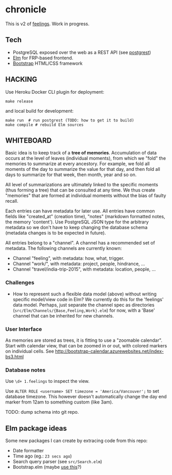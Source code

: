# chronicle

This is v2 of [feelings](https://github.com/srid/feelings). Work in progress.

## Tech

* PostgreSQL exposed over the web as a REST API (see [postgrest](https://github.com/begriffs/postgrest))
* [Elm](http://elm-lang.org/) for FRP-based frontend.
* [Bootstrap](http://getbootstrap.com/) HTML/CSS framework

## HACKING

Use Heroku Docker CLI plugin for deployment:

```
make release
```

and local build for development:

```
make run  # run postgrest (TODO: how to get it to build)
make compile # rebuild Elm sources
```

## WHITEBOARD

Basic idea is to keep track of a **tree of memories**. Accumulation of data occurs at the level of leaves (individual moments), from which we "fold" the memories to summarize at every ancestory. For example, we fold all moments of the day to summarize the value for that day, and then fold all days to summarize for that week, then month, year and so on.

All level of summarizations are ultimately linked to the specific moments (thus forming a tree) that can be consulted at any time. We thus create "memories" that are formed at individual moments without the bias of faulty recall.

Each entries can have metadata for later use. All entries have common fields like "created_at" (creation time), "notes" (markdown formatted notes, the memory 'content'). Use PostgreSQL JSON type for the arbitrary metadata so we don't have to keep changing the database schema (metadata changes is to be expected in future).

All entries belong to a "channel". A channel has a recommended set of metadata. The following channels are currently known:

* Channel "feeling", with metadata: how, what, trigger.
* Channel "work/<company>", with metadata: project, people, hindrance, ...
* Channel "travel/india-trip-2015", with metadata: location, people, ...

### Challenges

* How to represent such a flexible data model (above) without writing specific model/view code in Elm? We currently do this for the 'feelings' data model. Perhaps, just separate the channel spec as directories (`src/Elm/Channels/{Base,Feeling,Work}.elm`) for now, with a 'Base' channel that can be inherited for new channels.

### User Interface

As memories are stored as trees, it is fitting to use a "zoomable calendar". Start with calendar view, that can be zoomed in or out, with colored markers on individual cells. See http://bootstrap-calendar.azurewebsites.net/index-bs3.html

### Database notes

Use `\d+ 1.feelings` to inspect the view.

Use `ALTER ROLE <username> SET timezone = 'America/Vancouver';` to set database timezone. This however doesn't automatically change the day end marker from 12am to something custom (like 3am).

TODO: dump schema into git repo.


## Elm package ideas

Some new packages I can create by extracing code from this repo:

* Date formatter
* Time ago (eg.: `23 secs ago`)
* Search query parser (see `src/Search.elm`)
* Bootstrap.elm (maybe [use this](https://github.com/circuithub/elm-bootstrap-html)?)
